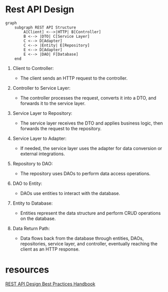 # Rest API Design

```mermaid
graph
    subgraph REST API Structure
        A[Client] <-->|HTTP| B[Controller]
        B <--> |DTO| C[Service Layer]
        C <--> D[Adapter]
        C <--> |Entity| E[Repository]
        E <--> D[Adapter]
        E <--> |DAO| F[Database]
    end
```

1. Client to Controller: 
   - The client sends an HTTP request to the controller.

2. Controller to Service Layer:
   - The controller processes the request, converts it into a DTO, and forwards it to the service layer.

3. Service Layer to Repository:
   - The service layer receives the DTO and applies business logic, then forwards the request to the repository.

4. Service Layer to Adapter:
   - If needed, the service layer uses the adapter for data conversion or external integrations.

5. Repository to DAO:
   - The repository uses DAOs to perform data access operations.

6. DAO to Entity:
   - DAOs use entities to interact with the database.

7. Entity to Database:
   - Entities represent the data structure and perform CRUD operations on the database.

8. Data Return Path:
   - Data flows back from the database through entities, DAOs, repositories, service layer, and controller, eventually reaching the client as an HTTP response.



# resources
[REST API Design Best Practices Handbook](https://www.freecodecamp.org/news/rest-api-design-best-practices-build-a-rest-api/)




